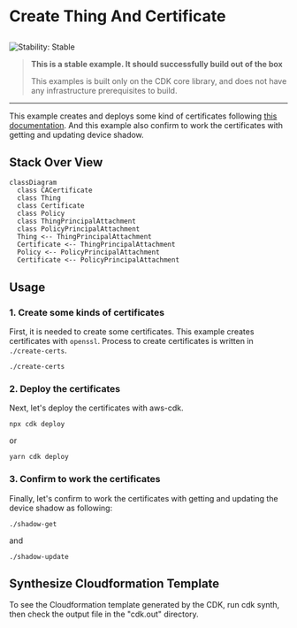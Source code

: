 # Create Thing And Certificate

## <!--BEGIN STABILITY BANNER-->

![Stability: Stable](https://img.shields.io/badge/stability-Stable-success.svg?style=for-the-badge)

> **This is a stable example. It should successfully build out of the box**
>
> This examples is built only on the CDK core library, and does not have any infrastructure prerequisites to build.

---

<!--END STABILITY BANNER-->

This example creates and deploys some kind of certificates following
[this documentation](https://docs.aws.amazon.com/iot/latest/developerguide/x509-client-certs.html).
And this example also confirm to work the certificates with getting and updating device shadow.

## Stack Over View

```mermaid
classDiagram
  class CACertificate
  class Thing
  class Certificate
  class Policy
  class ThingPrincipalAttachment
  class PolicyPrincipalAttachment
  Thing <-- ThingPrincipalAttachment
  Certificate <-- ThingPrincipalAttachment
  Policy <-- PolicyPrincipalAttachment
  Certificate <-- PolicyPrincipalAttachment
```

## Usage

### 1. Create some kinds of certificates

First, it is needed to create some certificates.
This example creates certificates with `openssl`.
Process to create certificates is written in `./create-certs`.

```console
./create-certs
```

### 2. Deploy the certificates

Next, let's deploy the certificates with aws-cdk.

```console
npx cdk deploy
```

or

```console
yarn cdk deploy
```

### 3. Confirm to work the certificates

Finally, let's confirm to work the certificates with getting and updating the
device shadow as following:

```console
./shadow-get
```

and

```console
./shadow-update
```

## Synthesize Cloudformation Template

To see the Cloudformation template generated by the CDK, run cdk synth, then check the output file in the "cdk.out" directory.
